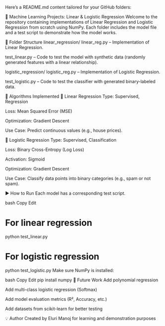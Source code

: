 Here’s a README.md content tailored for your GitHub folders:

📘 Machine Learning Projects: Linear & Logistic Regression
Welcome to the repository containing implementations of Linear Regression and Logistic Regression from scratch using NumPy. Each folder includes the model file and a test script to demonstrate how the model works.

📁 Folder Structure
linear_regression/
linear_reg.py – Implementation of Linear Regression.

test_linear.py – Code to test the model with synthetic data (randomly generated features with a linear relationship).

logistic_regression/
logistic_reg.py – Implementation of Logistic Regression.

test_logistic.py – Code to test the classifier with generated binary-labeled data.

📌 Algorithms Implemented
🔹 Linear Regression
Type: Supervised, Regression

Loss: Mean Squared Error (MSE)

Optimization: Gradient Descent

Use Case: Predict continuous values (e.g., house prices).

🔹 Logistic Regression
Type: Supervised, Classification

Loss: Binary Cross-Entropy (Log Loss)

Activation: Sigmoid

Optimization: Gradient Descent

Use Case: Classify data points into binary categories (e.g., spam or not spam).

▶️ How to Run
Each model has a corresponding test script.

bash
Copy
Edit
# For linear regression
python test_linear.py

# For logistic regression
python test_logistic.py
Make sure NumPy is installed:

bash
Copy
Edit
pip install numpy
🧠 Future Work
Add polynomial regression

Add multi-class logistic regression (Softmax)

Add model evaluation metrics (R², Accuracy, etc.)

Add datasets from scikit-learn for better testing

💡 Author
Created by Eluri Manoj for learning and demonstration purposes
